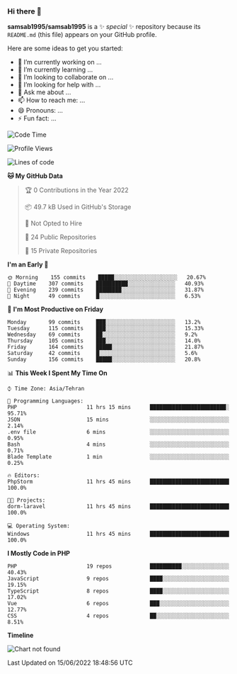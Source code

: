 ### Hi there 👋

**samsab1995/samsab1995** is a ✨ _special_ ✨ repository because its `README.md` (this file) appears on your GitHub profile.

Here are some ideas to get you started:

- 🔭 I’m currently working on ...
- 🌱 I’m currently learning ...
- 👯 I’m looking to collaborate on ...
- 🤔 I’m looking for help with ...
- 💬 Ask me about ...
- 📫 How to reach me: ...
- 😄 Pronouns: ...
- ⚡ Fun fact: ...

<!--START_SECTION:waka-->
![Code Time](http://img.shields.io/badge/Code%20Time-0%20secs-blue)

![Profile Views](http://img.shields.io/badge/Profile%20Views-0-blue)

![Lines of code](https://img.shields.io/badge/From%20Hello%20World%20I%27ve%20Written-877%20Thousand%20lines%20of%20code-blue)

**🐱 My GitHub Data** 

> 🏆 0 Contributions in the Year 2022
 > 
> 📦 49.7 kB Used in GitHub's Storage 
 > 
> 🚫 Not Opted to Hire
 > 
> 📜 24 Public Repositories 
 > 
> 🔑 15 Private Repositories  
 > 
**I'm an Early 🐤** 

```text
🌞 Morning    155 commits    █████░░░░░░░░░░░░░░░░░░░░   20.67% 
🌆 Daytime    307 commits    ██████████░░░░░░░░░░░░░░░   40.93% 
🌃 Evening    239 commits    ████████░░░░░░░░░░░░░░░░░   31.87% 
🌙 Night      49 commits     █░░░░░░░░░░░░░░░░░░░░░░░░   6.53%

```
📅 **I'm Most Productive on Friday** 

```text
Monday       99 commits     ███░░░░░░░░░░░░░░░░░░░░░░   13.2% 
Tuesday      115 commits    ███░░░░░░░░░░░░░░░░░░░░░░   15.33% 
Wednesday    69 commits     ██░░░░░░░░░░░░░░░░░░░░░░░   9.2% 
Thursday     105 commits    ███░░░░░░░░░░░░░░░░░░░░░░   14.0% 
Friday       164 commits    █████░░░░░░░░░░░░░░░░░░░░   21.87% 
Saturday     42 commits     █░░░░░░░░░░░░░░░░░░░░░░░░   5.6% 
Sunday       156 commits    █████░░░░░░░░░░░░░░░░░░░░   20.8%

```


📊 **This Week I Spent My Time On** 

```text
⌚︎ Time Zone: Asia/Tehran

💬 Programming Languages: 
PHP                      11 hrs 15 mins      ████████████████████████░   95.71% 
JSON                     15 mins             ░░░░░░░░░░░░░░░░░░░░░░░░░   2.14% 
.env file                6 mins              ░░░░░░░░░░░░░░░░░░░░░░░░░   0.95% 
Bash                     4 mins              ░░░░░░░░░░░░░░░░░░░░░░░░░   0.71% 
Blade Template           1 min               ░░░░░░░░░░░░░░░░░░░░░░░░░   0.25%

🔥 Editors: 
PhpStorm                 11 hrs 45 mins      █████████████████████████   100.0%

🐱‍💻 Projects: 
dorm-laravel             11 hrs 45 mins      █████████████████████████   100.0%

💻 Operating System: 
Windows                  11 hrs 45 mins      █████████████████████████   100.0%

```

**I Mostly Code in PHP** 

```text
PHP                      19 repos            ██████████░░░░░░░░░░░░░░░   40.43% 
JavaScript               9 repos             ████░░░░░░░░░░░░░░░░░░░░░   19.15% 
TypeScript               8 repos             ████░░░░░░░░░░░░░░░░░░░░░   17.02% 
Vue                      6 repos             ███░░░░░░░░░░░░░░░░░░░░░░   12.77% 
CSS                      4 repos             ██░░░░░░░░░░░░░░░░░░░░░░░   8.51%

```


**Timeline**

![Chart not found](https://raw.githubusercontent.com/samsab1995/samsab1995/main/charts/bar_graph.png) 


 Last Updated on 15/06/2022 18:48:56 UTC
<!--END_SECTION:waka-->
